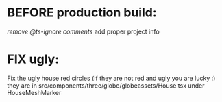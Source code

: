 # BEFORE production build:
*remove @ts-ignore comments*
add proper project info

# FIX ugly:

Fix the ugly house red circles (if they are not red and ugly you are lucky :)
they are in src/components/three/globe/globeassets/House.tsx under HouseMeshMarker
